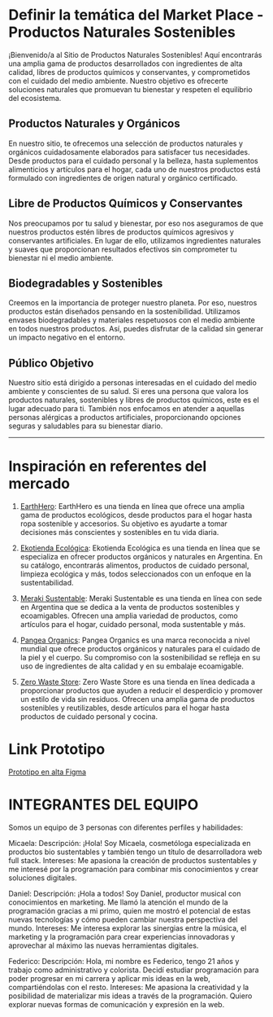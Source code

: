 # Definir la temática del Market Place - Productos Naturales Sostenibles

¡Bienvenido/a al Sitio de Productos Naturales Sostenibles! Aquí encontrarás una amplia gama de productos desarrollados con ingredientes de alta calidad, libres de productos químicos y conservantes, y comprometidos con el cuidado del medio ambiente. Nuestro objetivo es ofrecerte soluciones naturales que promuevan tu bienestar y respeten el equilibrio del ecosistema.

## Productos Naturales y Orgánicos

En nuestro sitio, te ofrecemos una selección de productos naturales y orgánicos cuidadosamente elaborados para satisfacer tus necesidades. Desde productos para el cuidado personal y la belleza, hasta suplementos alimenticios y artículos para el hogar, cada uno de nuestros productos está formulado con ingredientes de origen natural y orgánico certificado.

## Libre de Productos Químicos y Conservantes

Nos preocupamos por tu salud y bienestar, por eso nos aseguramos de que nuestros productos estén libres de productos químicos agresivos y conservantes artificiales. En lugar de ello, utilizamos ingredientes naturales y suaves que proporcionan resultados efectivos sin comprometer tu bienestar ni el medio ambiente.

## Biodegradables y Sostenibles

Creemos en la importancia de proteger nuestro planeta. Por eso, nuestros productos están diseñados pensando en la sostenibilidad. Utilizamos envases biodegradables y materiales respetuosos con el medio ambiente en todos nuestros productos. Así, puedes disfrutar de la calidad sin generar un impacto negativo en el entorno.

## Público Objetivo

Nuestro sitio está dirigido a personas interesadas en el cuidado del medio ambiente y conscientes de su salud. Si eres una persona que valora los productos naturales, sostenibles y libres de productos químicos, este es el lugar adecuado para ti. También nos enfocamos en atender a aquellas personas alérgicas a productos artificiales, proporcionando opciones seguras y saludables para su bienestar diario.

--------------------------------------------------------------------------------------------------------------------------


# Inspiración en referentes del mercado


1. [EarthHero](https://earthhero.com/): EarthHero es una tienda en línea que ofrece una amplia gama de productos ecológicos, desde productos para el hogar hasta ropa sostenible y accesorios. Su objetivo es ayudarte a tomar decisiones más conscientes y sostenibles en tu vida diaria.

2. [Ekotienda Ecológica](https://ekotiendaecologica.com.ar/): Ekotienda Ecológica es una tienda en línea que se especializa en ofrecer productos orgánicos y naturales en Argentina. En su catálogo, encontrarás alimentos, productos de cuidado personal, limpieza ecológica y más, todos seleccionados con un enfoque en la sustentabilidad.

3. [Meraki Sustentable](https://merakisustentable.com/ar/): Meraki Sustentable es una tienda en línea con sede en Argentina que se dedica a la venta de productos sostenibles y ecoamigables. Ofrecen una amplia variedad de productos, como artículos para el hogar, cuidado personal, moda sustentable y más.

4. [Pangea Organics](https://pangeaorganics.com/): Pangea Organics es una marca reconocida a nivel mundial que ofrece productos orgánicos y naturales para el cuidado de la piel y el cuerpo. Su compromiso con la sostenibilidad se refleja en su uso de ingredientes de alta calidad y en su embalaje ecoamigable.

5. [Zero Waste Store](https://zerowastestore.com/): Zero Waste Store es una tienda en línea dedicada a proporcionar productos que ayuden a reducir el desperdicio y promover un estilo de vida sin residuos. Ofrecen una amplia gama de productos sostenibles y reutilizables, desde artículos para el hogar hasta productos de cuidado personal y cocina.



# Link Prototipo

[Prototipo en alta Figma](https://www.figma.com/proto/Or3DP5UXYQx67D8GAPDmMR/Wireframe-Baja?page-id=71%3A84&type=design&node-id=113-12&viewport=499%2C-3141%2C0.46&scaling=scale-down-width&starting-point-node-id=113%3A12&mode=design&t=35EC0xtYlf7TIGDT-1)


# INTEGRANTES DEL EQUIPO
Somos un equipo de 3 personas con diferentes perfiles y habilidades:



Micaela:
Descripción: ¡Hola! Soy Micaela, cosmetóloga especializada en productos bio sustentables y también tengo un título de desarrolladora web full stack.
Intereses: Me apasiona la creación de productos sustentables y me interesé por la programación para combinar mis conocimientos y crear soluciones digitales.


Daniel:
Descripción: ¡Hola a todos! Soy Daniel, productor musical con conocimientos en marketing. Me llamó la atención el mundo de la programación gracias a mi primo, quien me mostró el potencial de estas nuevas tecnologías y cómo pueden cambiar nuestra perspectiva del mundo.
Intereses: Me interesa explorar las sinergias entre la música, el marketing y la programación para crear experiencias innovadoras y aprovechar al máximo las nuevas herramientas digitales.

Federico:
Descripción: Hola, mi nombre es Federico, tengo 21 años y trabajo como administrativo y colorista. Decidí estudiar programación para poder progresar en mi carrera y aplicar mis ideas en la web, compartiéndolas con el resto.
Intereses: Me apasiona la creatividad y la posibilidad de materializar mis ideas a través de la programación. Quiero explorar nuevas formas de comunicación y expresión en la web.












